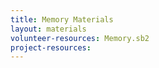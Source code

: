 ```yaml
---
title: Memory Materials
layout: materials
volunteer-resources: Memory.sb2
project-resources: 
---
```

